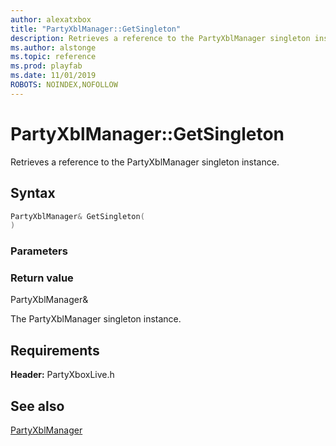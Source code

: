 ```yaml
---
author: alexatxbox
title: "PartyXblManager::GetSingleton"
description: Retrieves a reference to the PartyXblManager singleton instance.
ms.author: alstonge
ms.topic: reference
ms.prod: playfab
ms.date: 11/01/2019
ROBOTS: NOINDEX,NOFOLLOW
---
```


# PartyXblManager::GetSingleton  

Retrieves a reference to the PartyXblManager singleton instance.  

## Syntax  
  
```cpp
PartyXblManager& GetSingleton(  
)  
```  
  
### Parameters  
  
  
### Return value  
PartyXblManager&
  
The PartyXblManager singleton instance.
  
  
## Requirements  
  
**Header:** PartyXboxLive.h
  
## See also  
[PartyXblManager](../partyxblmanager.md)  

  
  

